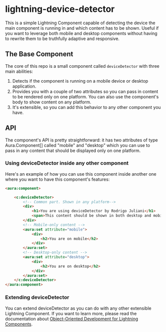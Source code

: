 # lightning-device-detector

This is a simple Lightning Component capable of detecting the device the main component is running in and which content has to be shown. Useful if you want to leverage both mobile and desktop components without having to rewrite them to be truthfully adaptive and responsive.

## The Base Component

The core of this repo is a small component called `deviceDetector` with three main abilities:

1. Detects if the component is running on a mobile device or desktop application.
2. Provides you with a couple of two attributes so you can pass in content to be rendered only on one platform. You can also use the component's body to show content on any platform.
3. It's extensible, so you can add this behavior to any other component you have. 

## API

The component's API is pretty straightforward: it has two attributes of type Aura.Component[] called "mobile" and "desktop" which you can use to pass in any content that should be displayed only on one platform. 

### Using deviceDetector inside any other component

Here's an example of how you can use this component inside another one where you want to have this component's features: 

```html
<aura:component>

    <c:deviceDetector>
        <!-- Common part. Shown in any platform-->
        <div>
            <h1>You are using deviceDetector by Rodrigo Juliani</h1>
            <span>This content should be shown in both desktop and mobile platforms</span>
        </div>
        <!-- Mobile-only content -->
        <aura:set attribute="mobile">
            <div>
                <h2>You are on mobile</h2>
            </div>
        </aura:set>
        <!-- Desktop-only content -->
        <aura:set attribute="desktop">
            <div>
                <h2>You are on desktop</h2>
            </div>
        </aura:set>
    </c:deviceDetector>
</aura:component>
```

### Extending deviceDetector

You can extend deviceDetector as you can do with any other extensible Lightning Component. If you want to learn more, please read the documentation about [Object-Oriented Development for Lightning Components](https://developer.salesforce.com/docs/atlas.en-us.lightning.meta/lightning/oo_intro.htm).